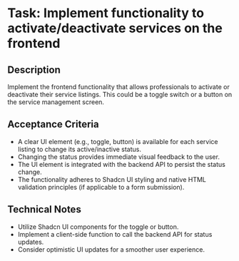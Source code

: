 # Task: Implement functionality to activate/deactivate services on the frontend

## Description
Implement the frontend functionality that allows professionals to activate or deactivate their service listings. This could be a toggle switch or a button on the service management screen.

## Acceptance Criteria
*   A clear UI element (e.g., toggle, button) is available for each service listing to change its active/inactive status.
*   Changing the status provides immediate visual feedback to the user.
*   The UI element is integrated with the backend API to persist the status change.
*   The functionality adheres to Shadcn UI styling and native HTML validation principles (if applicable to a form submission).

## Technical Notes
*   Utilize Shadcn UI components for the toggle or button.
*   Implement a client-side function to call the backend API for status updates.
*   Consider optimistic UI updates for a smoother user experience.
